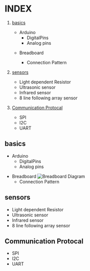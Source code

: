 # INDEX

1) <a href="#basics">basics</a>
    * Arduino
        * DigitalPins
        * Analog pins
    + Breadboard
        
        * Connection Pattern
        
2) <a href="#sensors">sensors</a>
    * Light dependent Resistor
    * Ultrasonic sensor
    * Infrared sensor
    *  8 line following array sensor 
    
    
3)  <a href="#Communication Protocal">Communication Protocal</a>
    * SPI
    * I2C
    * UART
    
    
  ## basics
  
  * Arduino
    * DigitalPins
    * Analog pins
  + Breadboard
    ![Breadboard Diagram](https://diygeeks.org/wp-content/uploads/2018/01/BreadBoard-Labelling-1012x1024.jpg)
    * Connection Pattern
   ## sensors  
   
   * Light dependent Resistor
   * Ultrasonic sensor
   * Infrared sensor
   *  8 line following array sensor 
   ## Communication Protocal
   
   * SPI
   * I2C
   * UART
   
  
